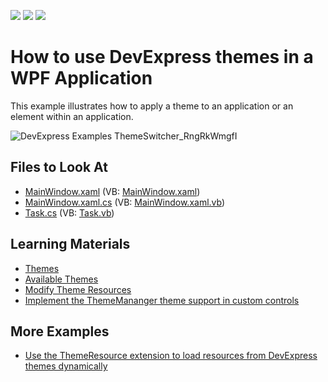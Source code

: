 <!-- default badges list -->
![](https://img.shields.io/endpoint?url=https://codecentral.devexpress.com/api/v1/VersionRange/128642380/21.1.5%2B)
[![](https://img.shields.io/badge/Open_in_DevExpress_Support_Center-FF7200?style=flat-square&logo=DevExpress&logoColor=white)](https://supportcenter.devexpress.com/ticket/details/T128436)
[![](https://img.shields.io/badge/📖_How_to_use_DevExpress_Examples-e9f6fc?style=flat-square)](https://docs.devexpress.com/GeneralInformation/403183)
<!-- default badges end -->

# How to use DevExpress themes in a WPF Application

This example illustrates how to apply a theme to an application or an element within an application.

![DevExpress Examples ThemeSwitcher_RngRkWmgfI](https://user-images.githubusercontent.com/12169834/183638585-fd285bc8-fe48-42a5-84d7-6d0f9baa214e.png)


<!-- default file list -->
## Files to Look At

* [MainWindow.xaml](./CS/DevExpress.Examples.ThemeSwitcher/MainWindow.xaml) (VB: [MainWindow.xaml](./VB/DevExpress.Examples.ThemeSwitcher/MainWindow.xaml))
* [MainWindow.xaml.cs](./CS/DevExpress.Examples.ThemeSwitcher/MainWindow.xaml.cs) (VB: [MainWindow.xaml.vb](./VB/DevExpress.Examples.ThemeSwitcher/MainWindow.xaml.vb))
* [Task.cs](./CS/DevExpress.Examples.ThemeSwitcher/Task.cs) (VB: [Task.vb](./VB/DevExpress.Examples.ThemeSwitcher/Task.vb))
<!-- default file list end -->

## Learning Materials

* [Themes](https://docs.devexpress.com/WPF/7406/common-concepts/themes)
* [Available Themes](https://docs.devexpress.com/WPF/7407/common-concepts/themes/theme-list)
* [Modify Theme Resources](https://docs.devexpress.com/WPF/403598/common-concepts/themes/customize-devexpress-theme-resources)
* [Implement the ThemeMananger theme support in custom controls](https://www.devexpress.com/Support/Center/p/K18542)

## More Examples
* [Use the ThemeResource extension to load resources from DevExpress themes dynamically](https://github.com/DevExpress-Examples/how-to-use-the-themeresource-extension-to-load-resources-from-devexpress-themes-dynamically-t207471)
